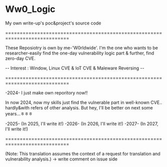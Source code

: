 # Ww0_Logic
My own write-up's poc&amp;project's source code


============================================================================

These Reposiotry is own by me-'W0rldwide'.
I'm the one who wants to be researcher-easily find the one-day vulnerability logic part & further, find zero-day CVE.

-- Interest : Window, Linux CVE & IoT CVE & Maleware Reversing --


============================================================================

-2024-
I just make own reporitory now!!

In now 2024, now my skills just find the vulnerable part in well-known CVE.. hardly&with refers of other analysis.
But hey, I'll be better on next some years...ㅎㅎㅎ


-2025-
(In 2025, I'll write it!)
-2026-
(In 2026, I'll write it!)
-2027-
(In 2027, I'll write it!)


============================================================================


(Note: This translation assumes the context of a request for translation and vulnerability analysis.)
  -> write comment on issue side
